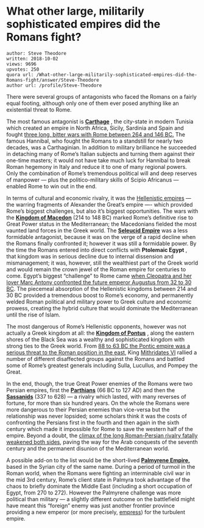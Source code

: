 # What other large, militarily sophisticated empires did the Romans fight?

	author: Steve Theodore
	written: 2018-10-02
	views: 9696
	upvotes: 250
	quora url: /What-other-large-militarily-sophisticated-empires-did-the-Romans-fight/answer/Steve-Theodore
	author url: /profile/Steve-Theodore


There were several groups of antagonists who faced the Romans on a fairly equal footing, although only one of them ever posed anything like an existential threat to Rome.

The most famous antagonist is __[Carthage](https://www.ancient.eu/carthage/)__ , the city-state in modern Tunisia which created an empire in North Africa, Sicily, Sardinia and Spain and fought [three long, bitter wars with Rome between 264 and 146 BC.](https://en.wikipedia.org/wiki/Punic_Wars) The famous Hannibal, who fought the Romans to a standstill for nearly two decades, was a Carthaginian. In addition to military brilliance he succeeded in detaching many of Rome’s Italian subjects and turning them against their one-time masters; it would not have take much luck for Hannibal to break Roman hegemony in Italy and reduce it to one of many regional powers. Only the combination of Rome’s tremendous political will and deep reserves of manpower — plus the politico-military skills of Scipio Africanus — enabled Rome to win out in the end.

In terms of cultural and economic rivalry, it was the [Hellenistic empires](http://www.greek-thesaurus.gr/hellenistic-kingdoms.html) — the warring fragments of Alexander the Great’s empire —- which provided Rome’s biggest challenges, but also it’s biggest opportunities. The wars with the __[Kingdom of Macedon](https://en.wikipedia.org/wiki/Macedonian_Wars)__  (214 to 148 BC) marked Rome’s definitive rise to Great Power status in the Mediterranean; the Macedonians fielded the most vaunted land forces in the Greek world. The __[Seleucid Empire](https://en.wikipedia.org/wiki/Roman%E2%80%93Seleucid_War)__  was a less formidable antagonist, because it was on the verge of a rapid decline when the Romans finally confronted it; however it was still a formidable power. By the time the Romans entered into direct conflicts with __Ptolemaic Egypt__ , that kingdom was in serious decline due to internal dissension and mismanagement; it was, however, still the wealthiest part of the Greek world and would remain the crown jewel of the Roman empire for centuries to come. Egypt’s biggest “challenge” to Rome came [when Cleopatra and her lover Marc Antony confronted the future emperor Augustus from 32 to 30 BC](https://en.wikipedia.org/wiki/Final_War_of_the_Roman_Republic). The piecemeal absorption of the Hellenistic kingdoms between 214 and 30 BC provided a tremendous boost to Rome’s economy, and permanently welded Roman political and military power to Greek culture and economic prowess, creating the hybrid culture that would dominate the Mediterranean until the rise of Islam.

The most dangerous of Rome’s Hellenistic opponents, however was not actually a Greek kingdom at all: the __[Kingdom of Pontus](https://en.wikipedia.org/wiki/Kingdom_of_Pontus)__ , along the eastern shores of the Black Sea was a wealthy and sophisticated kingdom with strong ties to the Greek world. From [88 to 63 BC the Pontic empire was a serious threat to the Roman position in the east](https://en.wikipedia.org/wiki/Mithridatic_Wars), King [Mithridates VI](https://en.wikipedia.org/wiki/Mithridates_VI_of_Pontus) rallied a number of different disaffected groups against the Romans and battled some of Rome’s greatest generals including Sulla, Lucullus, and Pompey the Great.

In the end, though, the true Great Power enemies of the Romans were two Persian empires, first the __[Parthians](https://en.wikipedia.org/wiki/Roman%E2%80%93Parthian_Wars)__ (66 BC to 127 AD) and then the __[Sassanids](https://en.wikipedia.org/wiki/Sasanian_Empire)__ (337 to 628) — a rivalry which lasted, with many reverses of fortune, for more than six hundred years. On the whole the Romans were more dangerous to their Persian enemies than vice-versa but the relationship was never lopsided; some scholars think it was the costs of confronting the Persians first in the fourth and then again in the sixth century which made it impossible for Rome to save the western half of the empire. Beyond a doubt, the [climax of the long Roman-Persian rivalry fatally weakened both sides](https://en.wikipedia.org/wiki/Byzantine%E2%80%93Sasanian_War_of_602%E2%80%93628), paving the way for the Arab conquests of the seventh century and the permanent disunion of the Mediterranean world.

A possible add-on to the list would be the short-lived __[Palmyrene Empire,](https://en.wikipedia.org/wiki/Palmyrene_Empire)__  based in the Syrian city of the same name. During a period of turmoil in the Roman world, when the Romans were fighting an interminable civil war in the mid 3rd century, Rome’s client state in Palmyra took advantage of the chaos to briefly dominate the Middle East (including a short occupation of Egypt, from 270 to 272). However the Palmyrene challenge was more political than military — a slightly different outcome on the battlefield might have meant this “foreign” enemy was just another frontier province providing a new emperor (or more precisely, [empress](https://en.wikipedia.org/wiki/Zenobia)) for the turbulent empire.

